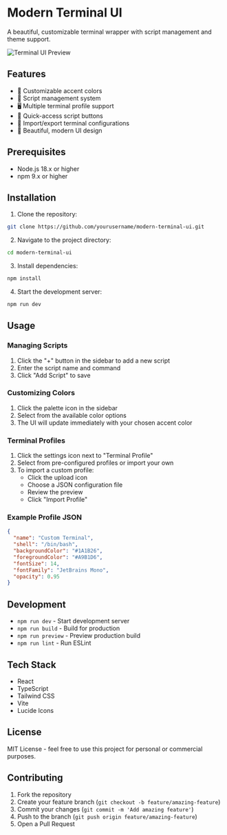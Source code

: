 # Modern Terminal UI

A beautiful, customizable terminal wrapper with script management and theme support.

![Terminal UI Preview](https://images.unsplash.com/photo-1629654297299-c8506221ca97?auto=format&fit=crop&q=80&w=1000)

## Features

- 🎨 Customizable accent colors
- 📜 Script management system
- 🖥️ Multiple terminal profile support
- 🎯 Quick-access script buttons
- 🔄 Import/export terminal configurations
- 🌈 Beautiful, modern UI design

## Prerequisites

- Node.js 18.x or higher
- npm 9.x or higher

## Installation

1. Clone the repository:
```bash
git clone https://github.com/yourusername/modern-terminal-ui.git
```

2. Navigate to the project directory:
```bash
cd modern-terminal-ui
```

3. Install dependencies:
```bash
npm install
```

4. Start the development server:
```bash
npm run dev
```

## Usage

### Managing Scripts

1. Click the "+" button in the sidebar to add a new script
2. Enter the script name and command
3. Click "Add Script" to save

### Customizing Colors

1. Click the palette icon in the sidebar
2. Select from the available color options
3. The UI will update immediately with your chosen accent color

### Terminal Profiles

1. Click the settings icon next to "Terminal Profile"
2. Select from pre-configured profiles or import your own
3. To import a custom profile:
   - Click the upload icon
   - Choose a JSON configuration file
   - Review the preview
   - Click "Import Profile"

### Example Profile JSON

```json
{
  "name": "Custom Terminal",
  "shell": "/bin/bash",
  "backgroundColor": "#1A1B26",
  "foregroundColor": "#A9B1D6",
  "fontSize": 14,
  "fontFamily": "JetBrains Mono",
  "opacity": 0.95
}
```

## Development

- `npm run dev` - Start development server
- `npm run build` - Build for production
- `npm run preview` - Preview production build
- `npm run lint` - Run ESLint

## Tech Stack

- React
- TypeScript
- Tailwind CSS
- Vite
- Lucide Icons

## License

MIT License - feel free to use this project for personal or commercial purposes.

## Contributing

1. Fork the repository
2. Create your feature branch (`git checkout -b feature/amazing-feature`)
3. Commit your changes (`git commit -m 'Add amazing feature'`)
4. Push to the branch (`git push origin feature/amazing-feature`)
5. Open a Pull Request